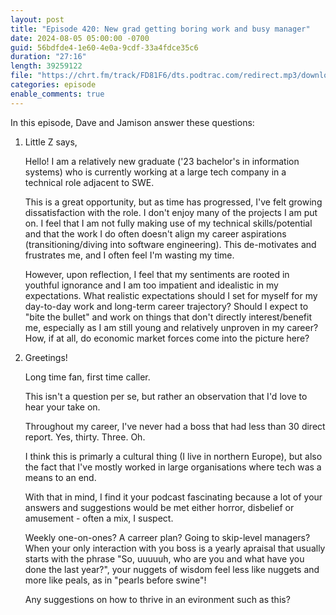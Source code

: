```yaml
---
layout: post
title: "Episode 420: New grad getting boring work and busy manager"
date: 2024-08-05 05:00:00 -0700
guid: 56bdfde4-1e60-4e0a-9cdf-33a4fdce35c6
duration: "27:16"
length: 39259122
file: "https://chrt.fm/track/FD81F6/dts.podtrac.com/redirect.mp3/download.softskills.audio/sse-420.mp3"
categories: episode
enable_comments: true
---
```


In this episode, Dave and Jamison answer these questions:

1. Little Z says,
   
   Hello! I am a relatively new graduate ('23 bachelor's in information systems) who is currently working at a large tech company in a technical role adjacent to SWE.
   
   This is a great opportunity, but as time has progressed, I've felt growing dissatisfaction with the role. I don't enjoy many of the projects I am put on. I feel that I am not fully making use of my technical skills/potential and that the work I do often doesn't align my career aspirations (transitioning/diving into software engineering). This de-motivates and frustrates me, and I often feel I'm wasting my time.
   
   However, upon reflection, I feel that my sentiments are rooted in youthful ignorance and I am too impatient and idealistic in my expectations. What realistic expectations should I set for myself for my day-to-day work and long-term career trajectory? Should I expect to "bite the bullet" and work on things that don't directly interest/benefit me, especially as I am still young and relatively unproven in my career? How, if at all, do economic market forces come into the picture here?

2. Greetings!
   
   Long time fan, first time caller.
   
   This isn't a question per se, but rather an observation that I'd love to hear your take on.
   
   Throughout my career, I've never had a boss that had less than 30 direct report. Yes, thirty. Three. Oh.
   
   I think this is primarly a cultural thing (I live in northern Europe), but also the fact that I've mostly worked in large organisations where tech was a means to an end.
   
   With that in mind, I find it your podcast fascinating because a lot of your answers and suggestions would be met either horror, disbelief or amusement - often a mix, I suspect.
   
   Weekly one-on-ones? A carreer plan? Going to skip-level managers? When your only interaction with you boss is a yearly apraisal that usually starts with the phrase "So, uuuuuh, who are you and what have you done the last year?", your nuggets of wisdom feel less like nuggets and more like peals, as in "pearls before swine"!
   
   Any suggestions on how to thrive in an evironment such as this?
